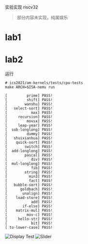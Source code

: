 实验实现 riscv32

> 部分内容未实现，纯属娱乐

# lab1

# lab2

运行
```
# ics2021/am-kernels/tests/cpu-tests
make ARCH=$ISA-nemu run
```

```
[         prime] PASS!
[         shift] PASS!
[        wanshu] PASS!
[   select-sort] PASS!
[           max] PASS!
[     recursion] PASS!
[         movsx] PASS!
[     leap-year] PASS!
[  sub-longlong] PASS!
[         dummy] PASS!
[   shuixianhua] PASS!
[    quick-sort] PASS!
[        switch] PASS!
[  add-longlong] PASS!
[        pascal] PASS!
[           div] PASS!
[  mul-longlong] PASS!
[           fib] PASS!
[        string] PASS!
[          min3] PASS!
[          fact] PASS!
[   bubble-sort] PASS!
[      goldbach] PASS!
[       unalign] PASS!
[    load-store] PASS!
[           add] PASS!
[       if-else] PASS!
[    matrix-mul] PASS!
[         mov-c] PASS!
[     hello-str] PASS!
[           bit] PASS!
[ to-lower-case] PASS!
````

![Display Test](img/display.png)
![Slider](img/截图%202022-11-27%2022-04-38.png)